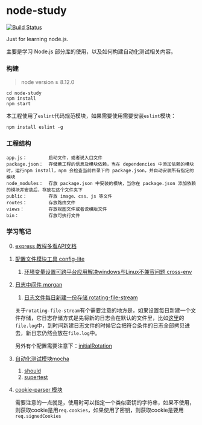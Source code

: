 # node-study

[![Build Status](https://travis-ci.org/sondragon/node-study.svg?branch=master)](https://travis-ci.org/sondragon/node-study)

Just for learning node.js.

主要是学习 Node.js 部分库的使用，以及如何构建自动化测试相关内容。

### 构建

> node version ≥ 8.12.0

```
cd node-study
npm install
npm start
```

本工程使用了`eslint`代码规范模块，如果需要使用需要安装`eslint`模块：
```
npm install eslint -g
```

### 工程结构
```
app.js：        启动文件，或者说入口文件
package.json：  存储着工程的信息及模块依赖，当在 dependencies 中添加依赖的模块时，运行npm install，npm 会检查当前目录下的 package.json，并自动安装所有指定的模块
node_modules：  存放 package.json 中安装的模块，当你在 package.json 添加依赖的模块并安装后，存放在这个文件夹下
public：        存放 image、css、js 等文件
routes：        存放路由文件
views：         存放视图文件或者说模版文件
bin：           存放可执行文件
```

### 学习笔记

0. [express 教程多看API文档](https://expressjs.com/en/4x/api.html)

1. [配置文件模块工具 config-lite](https://github.com/sondragon/node-study/blob/master/notes/%E9%85%8D%E7%BD%AE%E5%B7%A5%E5%85%B7config-lite.md)

    1. [环境变量设置可跨平台应用解决windows与Linux不兼容问题 cross-env](https://github.com/kentcdodds/cross-env)

2. [日志中间件 morgan](https://github.com/expressjs/morgan)

    1. [日志文件每日新建一份存储 rotating-file-stream](https://github.com/iccicci/rotating-file-stream)

    关于`rotating-file-stream`有个需要注意的地方是，如果设置每日新建一个文件存储，它日志存储方式是先将新的日志会在默认的文件里，比如[这里](https://github.com/sondragon/node-study/blob/master/app.js#L28)的`file.log`中，到时间新建日志文件的时候它会把符合条件的日志全部拷贝进去，新日志仍然会放在`file.log`中。

    另外有个配置需要注意下：[initialRotation](https://github.com/iccicci/rotating-file-stream#initialrotation)

3. [自动化测试模块mocha](https://mochajs.org/)

    1. [should](https://github.com/shouldjs/should.js)
    2. [supertest](https://github.com/visionmedia/supertest)

4. [cookie-parser 模块](http://wiki.jikexueyuan.com/project/node-lessons/cookie-session.html)
    
    需要注意的一点就是，使用时可以指定一个类似密钥的字符串，如果不使用，则获取cookie是用`req.cookies`，如果使用了密钥，则获取cookie是要用`req.signedCookies`
